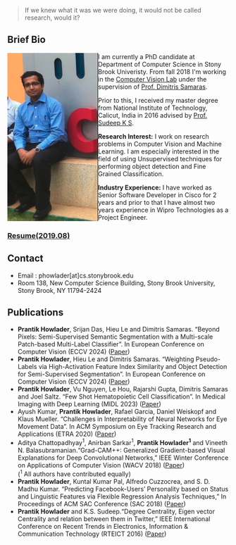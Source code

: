 
> If we knew what it was we were doing, it would not be called research, would it?     

## Brief Bio
<!--!<img src="prantik1.png" alt="hi" class="inline"/>-->
<img src="prantik1.png" class="inline" align="left"/>

I am currently a PhD candidate at Department of Computer Science in Stony Brook Univeristy. From fall 2018 I'm working in the [Computer Vision Lab](https://www3.cs.stonybrook.edu/~cvl/) under the supervision of [Prof. Dimitris Samaras](https://www3.cs.stonybrook.edu/~samaras/).


Prior to this, I received my master degree from National Institute of Technology, Calicut, India in 2016 advised by [Prof. Sudeep K S](http://people.cse.nitc.ac.in/sudeep/).

**Research Interest:** I work on research problems in Computer Vision and Machine Learning. I am especially interested in the field of using Unsupervised techniques for performing object detection and Fine Grained Classification.

**Industry Experience:** I have worked as Senior Software Developer in Cisco for 2 years and prior to that I have almost two years experience in Wipro Technologies as a Project Engineer.

### **[Resume(2019.08)](https://github.com/prantikhowlader/prantikhowlader.github.io/raw/master/prantik_resume.pdf)**

## Contact
 - Email : phowlader[at]cs.stonybrook.edu
 - Room 138, New Computer Science Building, Stony Brook University, Stony Brook, NY 11794-2424
 
## Publications
- **Prantik Howlader**, Srijan Das, Hieu Le and Dimitris Samaras. “Beyond Pixels: Semi-Supervised Semantic Segmentation with a Multi-scale Patch-based Multi-Label Classifier”. In European Conference on Computer Vision (ECCV 2024) ([Paper](https://github.com/prantikhowlader/prantikhowlader.github.io/raw/master/beyond_eccv.pdf))
- **Prantik Howlader**, Hieu Le and Dimitris Samaras. “Weighting Pseudo-Labels via High-Activation Feature Index Similarity and Object Detection for Semi-Supervised Segmentation”. In European Conference on Computer Vision (ECCV 2024) ([Paper](https://github.com/prantikhowlader/prantikhowlader.github.io/raw/master/weighing_eccv.pdf))
- **Prantik Howlader**, Vu Nguyen, Le Hou, Rajarshi Gupta, Dimitris Samaras and Joel Saltz. “Few Shot Hematopoietic Cell Classification”. In  Medical Imaging with Deep Learning (MIDL 2023) ([Paper](https://github.com/prantikhowlader/prantikhowlader.github.io/raw/master/midl.pdf))
-  Ayush Kumar, **Prantik Howlader**, Rafael Garcia, Daniel Weiskopf and Klaus Mueller. “Challenges in Interpretability of Neural Networks for Eye Movement Data”. In ACM Symposium on Eye Tracking Research and Applications (ETRA 2020) ([Paper](https://github.com/prantikhowlader/prantikhowlader.github.io/raw/master/etra.pdf))
- Aditya Chattopadhyay<sup>1</sup>, Anirban Sarkar<sup>1</sup>, **Prantik Howlader<sup>1</sup>** and Vineeth N. Balasubramanian.“Grad-CAM++: Generalized Gradient-based Visual Explanations for Deep Convolutional Networks,” IEEE Winter Conference on Applications of Computer Vision (WACV 2018) ([Paper](https://github.com/prantikhowlader/prantikhowlader.github.io/raw/master/gradcam%2B%2B.pdf))
<br />(<sup>1</sup> All authors have contributed equally)
- **Prantik Howlader**, Kuntal Kumar Pal, Alfredo Cuzzocrea, and S. D. Madhu Kumar. “Predicting Facebook-Users’ Personality based on Status and Linguistic Features via Flexible Regression Analysis Techniques,” In Proceedings of ACM SAC Conference (SAC 2018) ([Paper](https://github.com/prantikhowlader/prantikhowlader.github.io/raw/master/eigen.pdf))
- **Prantik Howlader** and K.S. Sudeep.“Degree Centrality, Eigen vector Centrality and relation between them in Twitter,” IEEE International Conference on Recent Trends in Electronics, Information & Communication Technology (RTEICT 2016) ([Paper](https://github.com/prantikhowlader/prantikhowlader.github.io/raw/master/fbk.pdf))

